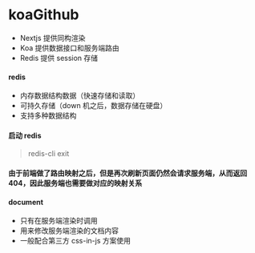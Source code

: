 # koaGithub

- Nextjs 提供同构渲染
- Koa 提供数据接口和服务端路由
- Redis 提供 session 存储

#### redis

- 内存数据结构数据（快速存储和读取）
- 可持久存储（down 机之后，数据存储在硬盘）
- 支持多种数据结构

#### 启动 redis

> redis-cli
> exit

#### 由于前端做了路由映射之后，但是再次刷新页面仍然会请求服务端，从而返回 404，因此服务端也需要做对应的映射关系

#### document

- 只有在服务端渲染时调用
- 用来修改服务端渲染的文档内容
- 一般配合第三方 css-in-js 方案使用
